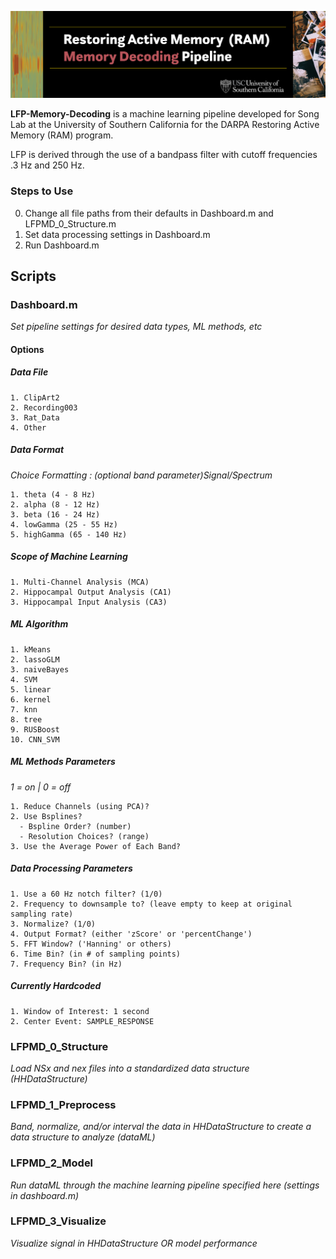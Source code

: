 
![Memory Decoding Cover Photo](Images/Cover.png)

**LFP-Memory-Decoding** is a machine learning pipeline developed for Song Lab at the University of Southern California for the DARPA Restoring Active Memory (RAM) program. 

LFP is derived through the use of a bandpass filter with cutoff frequencies .3 Hz and 250 Hz. 

### Steps to Use
  
  0. Change all file paths from their defaults in Dashboard.m and LFPMD_0_Structure.m
  1. Set data processing settings in Dashboard.m
  2. Run Dashboard.m


## Scripts
### Dashboard.m
*Set pipeline settings for desired data types, ML methods, etc*
#### Options
  ##### Data File
    1. ClipArt2
    2. Recording003
    3. Rat_Data
    4. Other
  
  ##### Data Format
  *Choice Formatting : (optional band parameter)Signal/Spectrum*
  
    1. theta (4 - 8 Hz)
    2. alpha (8 - 12 Hz)
    3. beta (16 - 24 Hz)
    4. lowGamma (25 - 55 Hz)
    5. highGamma (65 - 140 Hz)
    
  
  ##### Scope of Machine Learning
    1. Multi-Channel Analysis (MCA)
    2. Hippocampal Output Analysis (CA1)
    3. Hippocampal Input Analysis (CA3)
  
  ##### ML Algorithm
    1. kMeans
    2. lassoGLM
    3. naiveBayes
    4. SVM
    5. linear
    6. kernel
    7. knn
    8. tree
    9. RUSBoost
    10. CNN_SVM
  
  ##### ML Methods Parameters
  *1 = on | 0 = off*
  
    1. Reduce Channels (using PCA)?
    2. Use Bsplines?
      - Bspline Order? (number)
      - Resolution Choices? (range)
    3. Use the Average Power of Each Band?
  
  ##### Data Processing Parameters
    1. Use a 60 Hz notch filter? (1/0)
    2. Frequency to downsample to? (leave empty to keep at original sampling rate)
    3. Normalize? (1/0)
    4. Output Format? (either 'zScore' or 'percentChange')
    5. FFT Window? ('Hanning' or others)
    6. Time Bin? (in # of sampling points)
    7. Frequency Bin? (in Hz)
  
  ##### Currently Hardcoded
    1. Window of Interest: 1 second
    2. Center Event: SAMPLE_RESPONSE

### LFPMD_0_Structure
*Load NSx and nex files into a standardized data structure (HHDataStructure)*


### LFPMD_1_Preprocess
*Band, normalize, and/or interval the data in HHDataStructure to create a data structure to analyze (dataML)*


### LFPMD_2_Model
*Run dataML through the machine learning pipeline specified here (settings in dashboard.m)*


### LFPMD_3_Visualize
*Visualize signal in HHDataStructure OR model performance*

